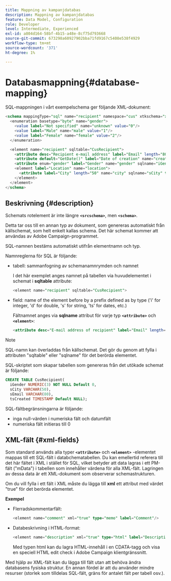 ```yaml
---
title: Mappning av kampanjdatabas
description: Mappning av kampanjdatabas
feature: Data Model, Configuration
role: Developer
level: Intermediate, Experienced
exl-id: a804d164-58bf-4b15-a48e-8cf75d793668
source-git-commit: 673298a60927902bba71fd9167c5408e538f4929
workflow-type: tm+mt
source-wordcount: '371'
ht-degree: 1%

---
```


# Databasmappning{#database-mapping}

SQL-mappningen i vårt exempelschema ger följande XML-dokument:

```sql
<schema mappingType="sql" name="recipient" namespace="cus" xtkschema="xtk:schema">
  <enumeration basetype="byte" name="gender">    
    <value label="Not specified" name="unknown" value="0"/>    
    <value label="Male" name="male" value="1"/>    
    <value label="Female" name="female" value="2"/> 
  </enumeration>  

  <element name="recipient" sqltable="CusRecipient">    
    <attribute desc="Recipient e-mail address" label="Email" length="80" name="email" sqlname="sEmail" type="string"/>    
    <attribute default="GetDate()" label="Date of creation" name="created" sqlname="tsCreated" type="datetime"/>    
    <attribute enum="gender" label="Gender" name="gender" sqlname="iGender" type="byte"/>    
    <element label="Location" name="location">      
      <attribute label="City" length="50" name="city" sqlname="sCity" type="string" userEnum="city"/>    
    </element>  
  </element>
</schema>
```

## Beskrivning {#description}

Schemats rotelement är inte längre **`<srcschema>`**, men **`<schema>`**.

Detta tar oss till en annan typ av dokument, som genereras automatiskt från källschemat, som helt enkelt kallas schema. Det här schemat kommer att användas av Adobe Campaign-programmet.

SQL-namnen bestäms automatiskt utifrån elementnamn och typ.

Namnreglerna för SQL är följande:

* tabell: sammanfogning av schemanamnrymden och namnet

  I det här exemplet anges namnet på tabellen via huvudelementet i schemat i **sqltable** attribute:

  ```sql
  <element name="recipient" sqltable="CusRecipient">
  ```

* field: name of the element before by a prefix defined as by type (&#39;i&#39; for integer, &#39;d&#39; for double, &#39;s&#39; for string, &#39;ts&#39; for dates, etc.)

  Fältnamnet anges via **sqlname** attribut för varje typ **`<attribute>`** och **`<element>`**:

  ```sql
  <attribute desc="E-mail address of recipient" label="Email" length="80" name="email" sqlname="sEmail" type="string"/> 
  ```

>[!NOTE]
>
>SQL-namn kan överladdas från källschemat. Det gör du genom att fylla i attributen &quot;sqltable&quot; eller &quot;sqlname&quot; för det berörda elementet.

SQL-skriptet som skapar tabellen som genereras från det utökade schemat är följande:

```sql
CREATE TABLE CusRecipient(
  iGender NUMERIC(3) NOT NULL Default 0,   
  sCity VARCHAR(50),   
  sEmail VARCHAR(80),
  tsCreated TIMESTAMP Default NULL);
```

SQL-fältbegränsningarna är följande:

* inga null-värden i numeriska fält och datumfält
* numeriska fält initieras till 0

## XML-fält {#xml-fields}

Som standard används alla typer **`<attribute>`** och **`<element>`** -elementet mappas till ett SQL-fält i databchematabellen. Du kan emellertid referera till det här fältet i XML i stället för SQL, vilket betyder att data lagras i ett PM-fält (&quot;mData&quot;) i tabellen som innehåller värdena för alla XML-fält. Lagringen av dessa data är ett XML-dokument som observerar schemastrukturen.

Om du vill fylla i ett fält i XML måste du lägga till **xml** ett attribut med värdet &quot;true&quot; för det berörda elementet.

**Exempel**

* Flerradskommentarfält:

  ```sql
  <element name="comment" xml="true" type="memo" label="Comment"/>
  ```

* Databeskrivning i HTML-format:

  ```sql
  <element name="description" xml="true" type="html" label="Description"/>
  ```

  Med typen html kan du lagra HTML-innehåll i en CDATA-tagg och visa en speciell HTML edit check i Adobe Campaign klientgränssnitt.

Med hjälp av XML-fält kan du lägga till fält utan att behöva ändra databasens fysiska struktur. En annan fördel är att du använder mindre resurser (storlek som tilldelas SQL-fält, gräns för antalet fält per tabell osv.).
